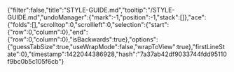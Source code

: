 {"filter":false,"title":"STYLE-GUIDE.md","tooltip":"/STYLE-GUIDE.md","undoManager":{"mark":-1,"position":-1,"stack":[]},"ace":{"folds":[],"scrolltop":0,"scrollleft":0,"selection":{"start":{"row":0,"column":0},"end":{"row":0,"column":0},"isBackwards":true},"options":{"guessTabSize":true,"useWrapMode":false,"wrapToView":true},"firstLineState":0},"timestamp":1422044386928,"hash":"7a37ab42df9033744fdd95110f9bc0b5c105f6cb"}